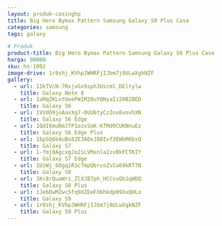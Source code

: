 ```yaml
---
layout: produk-casinghp
title: Big Hero Bymax Pattern Samsung Galaxy S9 Plus Case
categories: samsung
tags: galaxy

# Produk
product-title: Big Hero Bymax Pattern Samsung Galaxy S9 Plus Case
harga: 90000
sku: hn-1092
image-drive: 1r8shj_KVhpJWHRFjIJbm7j8ULwXgkNZF
gallery:
  - url: 11kTVcN-7RxjvGx9sph3Uscml_DEltylw
    title: Galaxy Note 8
  - url: 1uMqZKLxtUoePW1M20uYONyaIz20B2BED
    title: Galaxy S6
  - url: 1VVdO9joAaxXg7-0UU6tyCzIns6xnvhXN
    title: Galaxy S6 Edge
  - url: 1QdI6muRmJTP1ezxSoK-KfMd9CUKNnuEz
    title: Galaxy S6 Edge Plus
  - url: 1bpSQ6b4uBx8ZE3AOxJ8DIxf3EWbRKbsQ
    title: Galaxy S7
  - url: 1-fmj8AgcxgJo2iLVMxnla2zxBkFCTKIY
    title: Galaxy S7 Edge
  - url: 1UzWj_6OgqiR3c7mpQbrcoZsCo69kRT7N
    title: Galaxy S8
  - url: 1Kc8rQuaWri_ZlXJB7ph_HCCsxQb1qWDQ
    title: Galaxy S8 Plus
  - url: 1Je6DwMZwc5fq9XZEeFX6hkdp09XxQHLo
    title: Galaxy S9
  - url: 1r8shj_KVhpJWHRFjIJbm7j8ULwXgkNZF
    title: Galaxy S9 Plus
---
```

